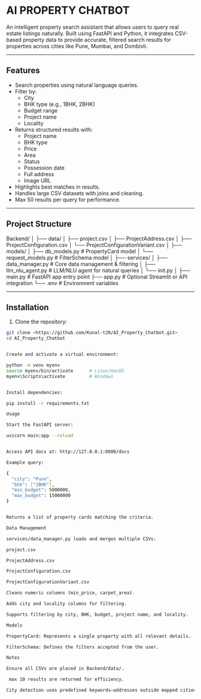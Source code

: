 # AI PROPERTY CHATBOT

An intelligent property search assistant that allows users to query real estate listings naturally. Built using FastAPI and Python, it integrates CSV-based property data to provide accurate, filtered search results for properties across cities like Pune, Mumbai, and Dombivli.

---

## Features

- Search properties using natural language queries.
- Filter by:
  - City
  - BHK type (e.g., 1BHK, 2BHK)
  - Budget range
  - Project name
  - Locality
- Returns structured results with:
  - Project name
  - BHK type
  - Price
  - Area
  - Status
  - Possession date
  - Full address
  - Image URL
- Highlights best matches in results.
- Handles large CSV datasets with joins and cleaning.
- Max 50 results per query for performance.

---

## Project Structure



Backend/
│
├── data/
│ ├── project.csv
│ ├── ProjectAddress.csv
│ ├── ProjectConfiguration.csv
│ └── ProjectConfigurationVariant.csv
│
├── models/
│ ├── db_models.py # PropertyCard model
│ └── request_models.py # FilterSchema model
│
├── services/
│ ├── data_manager.py # Core data management & filtering
│ ├── llm_nlu_agent.py # LLM/NLU agent for natural queries
│ └── init.py
│
├── main.py # FastAPI app entry point
├── app.py # Optional Streamlit or API integration
└── .env # Environment variables


---

## Installation

1. Clone the repository:

```bash
git clone <https://github.com/Kunal-t20/AI_Property_Chatbot.git>
cd AI_Property_Chatbot


Create and activate a virtual environment:

python -m venv myenv
source myenv/bin/activate      # Linux/macOS
myenv\Scripts\activate         # Windows


Install dependencies:

pip install -r requirements.txt

Usage

Start the FastAPI server:

uvicorn main:app --reload


Access API docs at: http://127.0.0.1:8000/docs

Example query:

{
  "city": "Pune",
  "bhk": ["2BHK"],
  "min_budget": 5000000,
  "max_budget": 15000000
}


Returns a list of property cards matching the criteria.

Data Management

services/data_manager.py loads and merges multiple CSVs:

project.csv

ProjectAddress.csv

ProjectConfiguration.csv

ProjectConfigurationVariant.csv

Cleans numeric columns (min_price, carpet_area).

Adds city and locality columns for filtering.

Supports filtering by city, BHK, budget, project name, and locality.

Models

PropertyCard: Represents a single property with all relevant details.

FilterSchema: Defines the filters accepted from the user.

Notes

Ensure all CSVs are placed in Backend/data/.

 max 10 results are returned for efficiency.

City detection uses predefined keywords—addresses outside mapped cities may show as "Unknown City".
